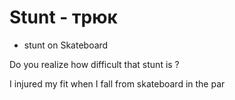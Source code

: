 # Stunt - трюк




- stunt on Skateboard

Do you realize how difficult that stunt is ?

I injured my fit when I fall from skateboard in the par